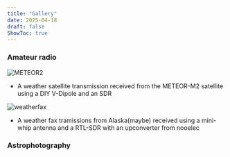 ```yaml
---
title: "Gallery"
date: 2025-04-18
draft: false
ShowToc: true
---
```

### Amateur radio

![METEOR2](/images/msu_mr_compositesmall.jpg#center)
- A weather satellite transmission received from the METEOR-M2 satellite using a DIY V-Dipole and an SDR

![weatherfax](/images/wefax_20191014_150158_14070000_ok.png#center)
- A weather fax tramissions from Alaska(maybe) received using a mini-whip antenna and a RTL-SDR with an upconverter from nooelec 

### Astrophotography

